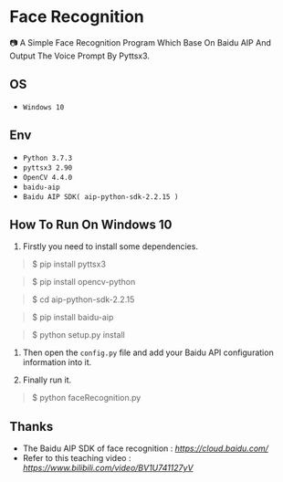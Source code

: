# Face Recognition
📷 A Simple Face Recognition Program Which Base On Baidu AIP And Output The Voice Prompt By Pyttsx3.

## OS
* `Windows 10`

## Env
* `Python 3.7.3`
* `pyttsx3 2.90`
* `OpenCV 4.4.0`
* `baidu-aip`
* `Baidu AIP SDK( aip-python-sdk-2.2.15 )`

## How To Run On Windows 10
1. Firstly you need to install some dependencies.
> $ pip install pyttsx3

> $ pip install opencv-python

> $ cd aip-python-sdk-2.2.15

> $ pip install baidu-aip

> $ python setup.py install

1. Then open the `config.py` file and add your Baidu API configuration information into it.

2. Finally run it.
> $ python faceRecognition.py

## Thanks
* The Baidu AIP SDK of face recognition : *https://cloud.baidu.com/*
* Refer to this teaching video : *https://www.bilibili.com/video/BV1U741127yV*
